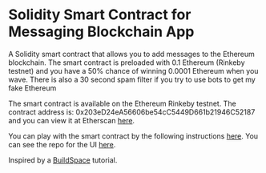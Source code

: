 # Solidity Smart Contract for Messaging Blockchain App

A Solidity smart contract that allows you to add messages to the Ethereum blockchain. The smart contract is preloaded with 0.1 Ethereum (Rinkeby testnet) and you have a 50% chance of winning 0.0001 Ethereum when you wave. There is also a 30 second spam filter if you try to use bots to get my fake Ethereum

The smart contract is available on the Ethereum Rinkeby testnet. The contract address is: 0x203eD24eA56606be54cC5449D661b21946C52187 and you can view it at Etherscan [here](https://rinkeby.etherscan.io/address/0x203eD24eA56606be54cC5449D661b21946C52187).

You can play with the smart contract by the following instructions [here](https://timkellytk.github.io/web3-app-solidity-ui/). You can see the repo for the UI [here](https://github.com/timkellytk/web3-app-solidity-ui).

Inspired by a [BuildSpace](https://buildspace.so/) tutorial.
